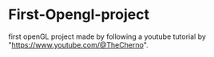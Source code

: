 # First-Opengl-project
first openGL project made by following a youtube tutorial by "https://www.youtube.com/@TheCherno".

